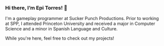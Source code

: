 ### Hi there, I’m Epi Torres! 👋

I'm a gameplay programmer at Sucker Punch Productions. Prior to working at SPP, I attended Princeton University and received a major in Computer Science and a minor in Spanish Language and Culture.

While you're here, feel free to check out my projects!
